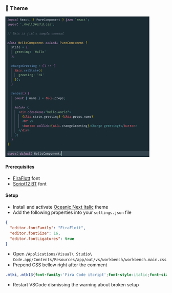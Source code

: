 ### 💅 Theme

<img src="./theme_screenshot.png" width="450px">

#### Prerequisites
- [FiraFlott](https://github.com/kosimst/FiraFlott/blob/master/TTF/FiraFlott%20FiraCode%20(Medium).ttf) font
- [Script12 BT](https://www.wfonts.com/font/script12-bt) font

#### Setup
- Install and activate [Oceanic Next Italic](https://marketplace.visualstudio.com/items?itemName=SintrumIT.theme-oceanic-next-italic) theme
- Add the following properties into your `settings.json` file
```json
{
  "editor.fontFamily": "FiraFlott",
  "editor.fontSize": 16,
  "editor.fontLigatures": true
}
```
- Open `/Applications/Visual\ Studio\ Code.app/Contents/Resources/app/out/vs/workbench/workbench.main.css`
- Prepend CSS bellow right after the comment

```css
.mtki,.mtk13{font-family:'Fira Code iScript';font-style:italic;font-size:1.17em;font-stretch:ultra-condensed;}
```

- Restart VSCode dismissing the warning about broken setup
